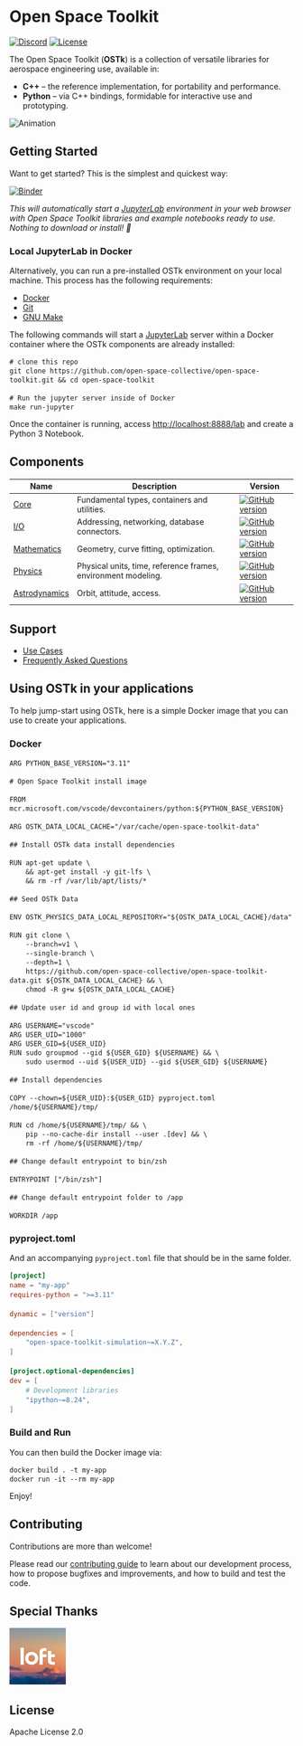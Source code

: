 # Open Space Toolkit

[![Discord](https://dcbadge.vercel.app/api/server/tuHRnjuzWS?style=flat-square)](https://discord.gg/tuHRnjuzWS)
[![License](https://img.shields.io/badge/License-Apache%202.0-blue.svg)](https://opensource.org/licenses/Apache-2.0)

The Open Space Toolkit (**OSTk**) is a collection of versatile libraries for aerospace engineering use, available in:

- **C++** – the reference implementation, for portability and performance.
- **Python** – via C++ bindings, formidable for interactive use and prototyping.

![Animation](./assets/animation.gif)

## Getting Started

Want to get started? This is the simplest and quickest way:

[![Binder](https://mybinder.org/badge_logo.svg)](https://mybinder.org/v2/gh/open-space-collective/open-space-toolkit/main?urlpath=lab/tree/notebooks)

*This will automatically start a [JupyterLab](https://jupyterlab.readthedocs.io/en/stable/) environment in your web browser with Open Space Toolkit libraries and example notebooks ready to use. Nothing to download or install! 🚀*


### Local JupyterLab in Docker

Alternatively, you can run a pre-installed OSTk environment on your local machine. This process has the following requirements:
- [Docker](https://docs.docker.com/get-docker/)
- [Git](https://git-scm.com/downloads)
- [GNU Make](https://www.gnu.org/software/make/)

The following commands will start a [JupyterLab](https://jupyterlab.readthedocs.io/en/stable/) server within a Docker container where the OSTk components are already installed:

```shell
# clone this repo
git clone https://github.com/open-space-collective/open-space-toolkit.git && cd open-space-toolkit

# Run the jupyter server inside of Docker
make run-jupyter
```

Once the container is running, access [http://localhost:8888/lab](http://localhost:8888/lab) and create a Python 3 Notebook.


## Components

| Name                                                                                       | Description                                                   | Version                                                                                                                                                                                      |
| ------------------------------------------------------------------------------------------ | ------------------------------------------------------------- | -------------------------------------------------------------------------------------------------------------------------------------------------------------------------------------------- |
| [Core](https://github.com/open-space-collective/open-space-toolkit-core)                   | Fundamental types, containers and utilities.                  | [![GitHub version](https://badge.fury.io/gh/open-space-collective%2Fopen-space-toolkit-core.svg)](https://badge.fury.io/gh/open-space-collective%2Fopen-space-toolkit-core)                   |
| [I/O](https://github.com/open-space-collective/open-space-toolkit-io)                      | Addressing, networking, database connectors.                  | [![GitHub version](https://badge.fury.io/gh/open-space-collective%2Fopen-space-toolkit-io.svg)](https://badge.fury.io/gh/open-space-collective%2Fopen-space-toolkit-io)                       |
| [Mathematics](https://github.com/open-space-collective/open-space-toolkit-mathematics)     | Geometry, curve fitting, optimization.                        | [![GitHub version](https://badge.fury.io/gh/open-space-collective%2Fopen-space-toolkit-mathematics.svg)](https://badge.fury.io/gh/open-space-collective%2Fopen-space-toolkit-mathematics)     |
| [Physics](https://github.com/open-space-collective/open-space-toolkit-physics)             | Physical units, time, reference frames, environment modeling. | [![GitHub version](https://badge.fury.io/gh/open-space-collective%2Fopen-space-toolkit-physics.svg)](https://badge.fury.io/gh/open-space-collective%2Fopen-space-toolkit-physics)             |
| [Astrodynamics](https://github.com/open-space-collective/open-space-toolkit-astrodynamics) | Orbit, attitude, access.                                      | [![GitHub version](https://badge.fury.io/gh/open-space-collective%2Fopen-space-toolkit-astrodynamics.svg)](https://badge.fury.io/gh/open-space-collective%2Fopen-space-toolkit-astrodynamics) |

## Support

- [Use Cases](./docs/Use%20Cases.md)
- [Frequently Asked Questions](./docs/FAQ.md)

## Using OSTk in your applications

To help jump-start using OSTk, here is a simple Docker image that you can use to create your applications.

### Docker

```docker
ARG PYTHON_BASE_VERSION="3.11"

# Open Space Toolkit install image

FROM mcr.microsoft.com/vscode/devcontainers/python:${PYTHON_BASE_VERSION}

ARG OSTK_DATA_LOCAL_CACHE="/var/cache/open-space-toolkit-data"

## Install OSTk data install dependencies

RUN apt-get update \
    && apt-get install -y git-lfs \
    && rm -rf /var/lib/apt/lists/*

## Seed OSTk Data

ENV OSTK_PHYSICS_DATA_LOCAL_REPOSITORY="${OSTK_DATA_LOCAL_CACHE}/data"

RUN git clone \
    --branch=v1 \
    --single-branch \
    --depth=1 \
    https://github.com/open-space-collective/open-space-toolkit-data.git ${OSTK_DATA_LOCAL_CACHE} && \
    chmod -R g+w ${OSTK_DATA_LOCAL_CACHE}

## Update user id and group id with local ones

ARG USERNAME="vscode"
ARG USER_UID="1000"
ARG USER_GID=${USER_UID}
RUN sudo groupmod --gid ${USER_GID} ${USERNAME} && \
    sudo usermod --uid ${USER_UID} --gid ${USER_GID} ${USERNAME}

## Install dependencies

COPY --chown=${USER_UID}:${USER_GID} pyproject.toml /home/${USERNAME}/tmp/

RUN cd /home/${USERNAME}/tmp/ && \
    pip --no-cache-dir install --user .[dev] && \
    rm -rf /home/${USERNAME}/tmp/

## Change default entrypoint to bin/zsh

ENTRYPOINT ["/bin/zsh"]

## Change default entrypoint folder to /app

WORKDIR /app
```

### pyproject.toml

And an accompanying `pyproject.toml` file that should be in the same folder.

```toml
[project]
name = "my-app"
requires-python = ">=3.11"

dynamic = ["version"]

dependencies = [
    "open-space-toolkit-simulation~=X.Y.Z",
]

[project.optional-dependencies]
dev = [
    # Development libraries
    "ipython~=8.24",
]
```

### Build and Run

You can then build the Docker image via:
```
docker build . -t my-app
docker run -it --rm my-app
```

Enjoy!

## Contributing

Contributions are more than welcome!

Please read our [contributing guide](CONTRIBUTING.md) to learn about our development process, how to propose bugfixes and improvements, and how to build and test the code.

## Special Thanks

[![Loft Orbital](./assets/thanks/loft_orbital.png)](https://www.loftorbital.com/)

## License

Apache License 2.0
